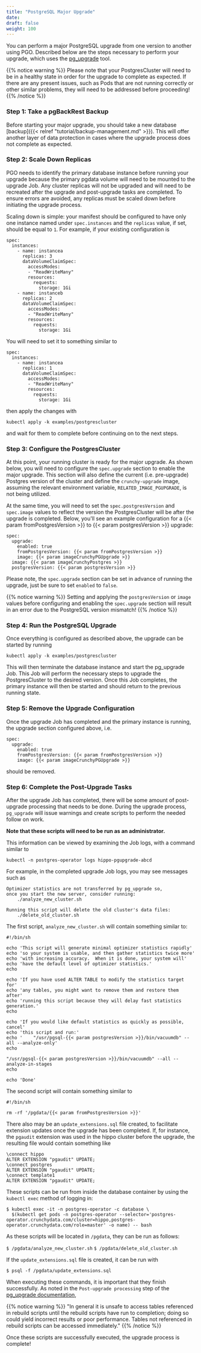 ```yaml
---
title: "PostgreSQL Major Upgrade"
date:
draft: false
weight: 100
---
```


You can perform a major PostgreSQL upgrade from one version to another using PGO. Described below are the 
steps necessary to perform your upgrade, which uses the 
[pg_upgrade](https://www.postgresql.org/docs/current/pgupgrade.html) tool.

{{% notice warning %}}
Please note that your PostgresCluster will need to be in a healthy state in order for the upgrade to 
complete as expected. If there are any present issues, such as Pods that are not running correctly or 
other similar problems, they will need to be addressed before proceeding!
{{% /notice %}}

### Step 1: Take a pgBackRest Backup

Before starting your major upgrade, you should take a new database 
[backup]({{< relref "tutorial/backup-management.md" >}}). This will offer another layer of data 
protection in cases where the upgrade process does not complete as expected.

### Step 2: Scale Down Replicas

PGO needs to identify the primary database instance before running your upgrade because the primary
pgdata volume will need to be mounted to the upgrade Job. Any cluster replicas will not be
upgraded and will need to be recreated after the upgrade and post-upgrade tasks are completed. To ensure
errors are avoided, any replicas must be scaled down before initiating the upgrade process. 

Scaling down is simple: your manifest should be configured to have only one instance named under `spec.instances`
and the `replicas` value, if set, should be equal to `1`. For example, if your existing configuration is

```
spec:
  instances:
    - name: instancea
      replicas: 3
      dataVolumeClaimSpec:
        accessModes:
        - "ReadWriteMany"
        resources:
          requests:
            storage: 1Gi
    - name: instanceb
      replicas: 2
      dataVolumeClaimSpec:
        accessModes:
        - "ReadWriteMany"
        resources:
          requests:
            storage: 1Gi
```

You will need to set it to something similar to 

```
spec:
  instances:
    - name: instancea
      replicas: 1
      dataVolumeClaimSpec:
        accessModes:
        - "ReadWriteMany"
        resources:
          requests:
            storage: 1Gi
```

then apply the changes with

```
kubectl apply -k examples/postgrescluster
```

and wait for them to complete before continuing on to the next steps.

<!-- TODO(tjmoore4): This step should not be required after follow on work to run pgBackRest stanza 
upgrade and backup automatically during upgrade process. This will allow the replicas to be automatically
scaled down before the upgrade and back up once the post-upgrade steps are completed. -->

### Step 3: Configure the PostgresCluster

At this point, your running cluster is ready for the major upgrade. As shown below, you will need to 
configure the `spec.upgrade` section to enable the major upgrade. This section will also define the current 
(i.e. pre-upgrade) Postgres version of the cluster and define the `crunchy-upgrade` image, assuming the
relevant environment variable, `RELATED_IMAGE_PGUPGRADE`, is not being utilized. 

At the same time, you will need to set the `spec.postgresVersion` and `spec.image` values to reflect the
version the PostgresCluster will be after the upgrade is completed. Below, you'll see an example configuration
for a {{< param fromPostgresVersion >}} to {{< param postgresVersion >}} upgrade:

```
spec:
  upgrade:
    enabled: true
    fromPostgresVersion: {{< param fromPostgresVersion >}}
    image: {{< param imageCrunchyPGUpgrade >}}
  image: {{< param imageCrunchyPostgres >}}
  postgresVersion: {{< param postgresVersion >}}
```

Please note, the `spec.upgrade` section can be set in advance of running the upgrade, just be sure 
to set `enabled` to `false`. 

{{% notice warning %}}
Setting and applying the `postgresVersion` or `image` values before configuring and enabling the
`spec.upgrade` section will result in an error due to the PostgreSQL version mismatch!
{{% /notice %}}

### Step 4: Run the PostgreSQL Upgrade

Once everything is configured as described above, the upgrade can be started by running

```
kubectl apply -k examples/postgrescluster
```

This will then terminate the database instance and start the pg_upgrade Job. This Job will perform the
necessary steps to upgrade the PostgresCluster to the desired version. Once this Job completes, the
primary instance will then be started and should return to the previous running state.

### Step 5: Remove the Upgrade Configuration

Once the upgrade Job has completed and the primary instance is running, the upgrade section configured above, i.e.

```
spec:
  upgrade:
    enabled: true
    fromPostgresVersion: {{< param fromPostgresVersion >}}
    image: {{< param imageCrunchyPGUpgrade >}}
```

should be removed.

### Step 6: Complete the Post-Upgrade Tasks

<!-- TODO(tjmoore4): These steps may be automated in follow-on work, where possible. -->

After the upgrade Job has completed, there will be some amount of post-upgrade processing that
needs to be done. During the upgrade process, `pg_upgrade` will issue warnings and create scripts
to perform the needed follow on work.

**Note that these scripts will need to be run as an administrator.**

This information can be viewed by examining the Job logs, with a command similar to

```
kubectl -n postgres-operator logs hippo-pgupgrade-abcd
```

For example, in the completed upgrade Job logs, you may see messages such as

```
Optimizer statistics are not transferred by pg_upgrade so,
once you start the new server, consider running:
    ./analyze_new_cluster.sh

Running this script will delete the old cluster's data files:
    ./delete_old_cluster.sh
```

The first script, `analyze_new_cluster.sh` will contain something similar to:

```
#!/bin/sh

echo 'This script will generate minimal optimizer statistics rapidly'
echo 'so your system is usable, and then gather statistics twice more'
echo 'with increasing accuracy.  When it is done, your system will'
echo 'have the default level of optimizer statistics.'
echo

echo 'If you have used ALTER TABLE to modify the statistics target for'
echo 'any tables, you might want to remove them and restore them after'
echo 'running this script because they will delay fast statistics generation.'
echo

echo 'If you would like default statistics as quickly as possible, cancel'
echo 'this script and run:'
echo '    "/usr/pgsql-{{< param postgresVersion >}}/bin/vacuumdb" --all --analyze-only'
echo

"/usr/pgsql-{{< param postgresVersion >}}/bin/vacuumdb" --all --analyze-in-stages
echo

echo 'Done'
```

The second script will contain something similar to 

```
#!/bin/sh

rm -rf '/pgdata/{{< param fromPostgresVersion >}}'
```

There also may be an `update_extensions.sql` file created, to facilitate extension updates
once the upgrade has been completed. If, for instance, the `pgaudit` extension was used in
 the hippo cluster before the upgrade, the resulting file would contain something like

```
\connect hippo
ALTER EXTENSION "pgaudit" UPDATE;
\connect postgres
ALTER EXTENSION "pgaudit" UPDATE;
\connect template1
ALTER EXTENSION "pgaudit" UPDATE;
```

These scripts can be run from inside the database container by using the `kubectl exec`
method of logging in:

```
$ kubectl exec -it -n postgres-operator -c database \
  $(kubectl get pods -n postgres-operator --selector='postgres-operator.crunchydata.com/cluster=hippo,postgres-operator.crunchydata.com/role=master' -o name) -- bash
```

As these scripts will be located in `/pgdata`, they can be run as follows:

`$ /pgdata/analyze_new_cluster.sh`
`$ /pgdata/delete_old_cluster.sh`

If the `update_extensions.sql` file is created, it can be run with

`$ psql -f /pgdata/update_extensions.sql`

When executing these commands, it is important that they finish successfully. As noted in the
`Post-upgrade processing` step of the 
[pg_upgrade documentation](https://www.postgresql.org/docs/current/pgupgrade.html),

{{% notice warning %}}
"In general it is unsafe to access tables referenced in rebuild scripts until the rebuild scripts
have run to completion; doing so could yield incorrect results or poor performance. Tables not 
referenced in rebuild scripts can be accessed immediately."
{{% /notice %}}

<!-- TODO(tjmoore4): These steps assume the stanza upgrade and initial backup for the new Postgres version
have been accomplished automatically, as scheduled in a follow on task. -->

Once these scripts are successfully executed, the upgrade process is complete!
